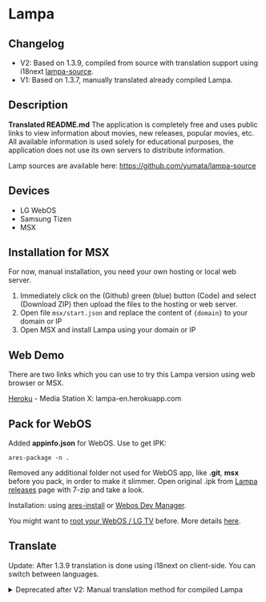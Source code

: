 

# Lampa

## Changelog

* V2: Based on 1.3.9, compiled from source with translation support using i18next [lampa-source](https://github.com/cheadrian/lampa-source).
* V1: Based on 1.3.7, manually translated already compiled Lampa.

## Description

**Translated README.md**
The application is completely free and uses public links to view information about movies, new releases, popular movies, etc. All available information is used solely for educational purposes, the application does not use its own servers to distribute information.

Lamp sources are available here: <https://github.com/yumata/lampa-source>

## Devices

* LG WebOS
* Samsung Tizen
* MSX

## Installation for MSX

For now, manual installation, you need your own hosting or local web server.

1. Immediately click on the (Github) green (blue) button (Code) and select (Download ZIP) then upload the files to the hosting or web server.
2. Open file `msx/start.json` and replace the content of `{domain}` to your domain or IP
3. Open MSX and install Lampa using your domain or IP

## Web Demo

There are two links which you can use to try this Lampa version using web browser or MSX.

[Heroku](https://lampa-en.herokuapp.com/) - Media Station X: lampa-en.herokuapp.com



## Pack for WebOS

Added **appinfo.json** for WebOS. Use to get IPK:

    ares-package -n .

Removed any additional folder not used for WebOS app, like **.git**, **msx** before you pack, in order to make it slimmer. Open original .ipk from [Lampa releases](https://github.com/yumata/lampa/releases) page with 7-zip and take a look.

Installation: using [ares-install](https://www.webosose.org/docs/tools/sdk/cli/cli-user-guide/#ares-install) or [Webos Dev Manager](https://github.com/webosbrew/dev-manager-desktop/releases).

You might want to [root your WebOS / LG TV](https://rootmy.tv/) before. More details [here](https://forum.xda-developers.com/t/rootmy-tv-v2-0-released.4232223/).

## Translate

Update: After 1.3.9 translation is done using i18next on client-side. You can switch between languages.

<details>
  <summary>Deprecated after V2: Manual translation method for compiled Lampa</summary>
You might want to manually fix translation as quality isn't nearly great but understandable enough.

Also, there will be some unfixed bugs, but should be usable overall.


### Using Visual Studio Code install

Extensions:

* Native-ASCII Converter
* Vscode Google Translate

Alternative extension:

* Google Translate
(activate Replace in extension settings)
* CTRL + SHIFT + P -> Translate

### For app.min.js

Open in VS Code:

    CTRL + SHIFT + P -> Convert Ascii to Native
    CTRL + F -> Use Regular Expression
    CTRL + F -> (?=[а-яА-ЯёЁ]*)(?=[а-яА-ЯёЁ])([\wа-яА-ЯёЁ]+){10}
    CLICK INSIDE FILE
    CTRL + F2
    CTRL + SHIFT + P -> Translate Selection
    CTRL + F -> (?=[а-яА-ЯёЁ]*)(?=[а-яА-ЯёЁ])([\wа-яА-ЯёЁ]+){8}
    CLICK INSIDE FILE
    CTRL + F2
    CTRL + SHIFT + P -> Translate Selection
    Repeat with {6},{4},{2} and wtihout {} at the end.

Fix "It's", "Author's", etc.

    CTRL + F -> (?<=[a-z])'s
    REPLACE ALL -> \'s

Change **tmdb_lang** from 'ru' to 'en'.
Find **keyboard** and replace 'default' to 'ru' then 'en' to 'default'. 

### Other files

    msx/start.json -> replace msx/lang/ru.json to msx/lang/en.json
    Copy msx/lang/ru.json -> msx/lang/en.json
    Translate en.json using VS Code 
    Select strings with ALT
    CTRL + SHIFT + P -> Translate

Translate index.html like so.
</details>